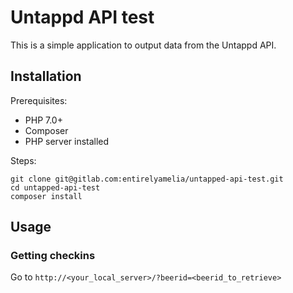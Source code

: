 # Untappd API test

This is a simple application to output data from the Untappd API.

## Installation
Prerequisites:
- PHP 7.0+
- Composer
- PHP server installed

Steps:
```
git clone git@gitlab.com:entirelyamelia/untapped-api-test.git
cd untapped-api-test
composer install
```

## Usage
### Getting checkins
Go to `http://<your_local_server>/?beerid=<beerid_to_retrieve>`
